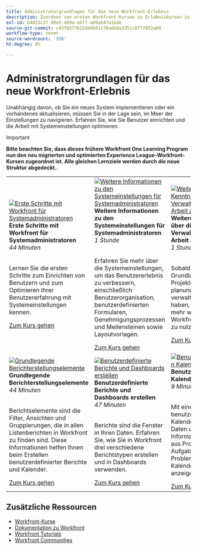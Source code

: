 ```yaml
---
title: Administratorgrundlagen für das neue Workfront-Erlebnis
description: Zuordnen von ersten Workfront-Kursen zu Erlebniskursen in Liga-Kursen
exl-id: b4033c37-d8a5-469a-abf7-a09ab47a1ede
source-git-commit: c43fb577b22dddb61c76adb0a3351c0777852a69
workflow-type: tm+mt
source-wordcount: '356'
ht-degree: 0%

---
```


# Administratorgrundlagen für das neue Workfront-Erlebnis

Unabhängig davon, ob Sie ein neues System implementieren oder ein vorhandenes aktualisieren, müssen Sie in der Lage sein, im Meer der Einstellungen zu navigieren. Erfahren Sie, wie Sie Benutzer einrichten und die Arbeit mit Systemeinstellungen optimieren.

>[!IMPORTANT]
>
>**Bitte beachten Sie, dass dieses frühere Workfront One Learning Program nun den neu migrierten und optimierten Experience League-Workfront-Kursen zugeordnet ist.  Alle gleichen Lernziele werden durch die neue Struktur abgedeckt.**.

<table>
  <tr>
   <td>
      <a href="https://experienceleague.adobe.com/?recommended=Workfront-A-1-2022.1.admin">
      <img alt="Erste Schritte mit Workfront für Systemadministratoren" src="https://cdn.experienceleague.adobe.com/thumb/get-started-with-workfront-for-system-administrators.png"/>
      </a>
      <div>
         <strong>Erste Schritte mit Workfront für Systemadministratoren</strong></a>
         <br/><em>44 Minuten</em>
      </div>
      <p>
        <br/>
         Lernen Sie die ersten Schritte zum Einrichten von Benutzern und zum Optimieren Ihrer Benutzererfahrung mit Systemeinstellungen kennen.
      </p>
      <a  rel="noreferrer" target="_blank" href="https://experienceleague.adobe.com/?recommended=Workfront-A-1-2022.1.admin" class="spectrum-Button spectrum-Button--primary spectrum-Button--sizeM">
      <span class="spectrum-Button-label has-no-wrap has-text-weight-bold">Zum Kurs gehen</span>
      </a>
   </td>   
   <td>
      <a href="https://experienceleague.adobe.com/?recommended=Workfront-A-1-2022.2.admin">
      <img alt="Weitere Informationen zu den Systemeinstellungen für Systemadministratoren" src="https://cdn.experienceleague.adobe.com/thumb/further-your-system-settings-knowledge-for-system-administrators.png"/>
      </a>
      <div>
         <strong>Weitere Informationen zu den Systemeinstellungen für Systemadministratoren</strong></a>
         <br/><em>1 Stunde</em>
      </div>
      <p>
        <br/>
         Erfahren Sie mehr über die Systemeinstellungen, um das Benutzererlebnis zu verbessern, einschließlich Benutzerorganisation, benutzerdefinierten Formularen, Genehmigungsprozessen und Meilensteinen sowie Layoutvorlagen.
      </p>
      <a  rel="noreferrer" target="_blank" href="https://experienceleague.adobe.com/?recommended=Workfront-A-1-2022.2.admin" class="spectrum-Button spectrum-Button--primary spectrum-Button--sizeM">
      <span class="spectrum-Button-label has-no-wrap has-text-weight-bold">Zum Kurs gehen</span>
      </a>
   </td>
    <td>
      <a href="https://experienceleague.adobe.com/?recommended=Workfront-U-1-2022.3.planners">
      <img alt="Weitere Kenntnisse über die Verwaltung der Arbeit als Planer" src="https://cdn.experienceleague.adobe.com/thumb/further-understanding-of-managing-work-as-a-planner.png"/>
      </a>
      <div>
         <strong>Weitere Kenntnisse über die Verwaltung der Arbeit als Planer</strong></a>
         <br/><em>1 Stunde, 6 Minuten</em>
      </div>
      <p>
        <br/>
         Sobald Sie die Grundlagen der Projekterstellung, -planung und -verwaltung gelernt haben, sollten Sie mehr wissen, um Workfront optimal zu nutzen.
      </p>
      <a  rel="noreferrer" target="_blank" href="https://experienceleague.adobe.com/?recommended=Workfront-U-1-2022.3.planners" class="spectrum-Button spectrum-Button--primary spectrum-Button--sizeM">
      <span class="spectrum-Button-label has-no-wrap has-text-weight-bold">Zum Kurs gehen</span>
      </a>
   </td>
  </tr>
  <tr>
   <td>
      <a href="https://experienceleague.adobe.com/?recommended=Workfront-U-1-2022.1.reporting">
      <img alt="Grundlegende Berichterstellungselemente" src="https://cdn.experienceleague.adobe.com/thumb/basic-reporting-elements.png"/>
      </a>
      <div>
         <strong>Grundlegende Berichterstellungselemente</strong></a>
         <br/><em>44 Minuten</em>
      </div>
      <p>
        <br/>
         Berichtselemente sind die Filter, Ansichten und Gruppierungen, die in allen Listenberichten in Workfront zu finden sind. Diese Informationen helfen Ihnen beim Erstellen benutzerdefinierter Berichte und Kalender.
      </p>
      <a  rel="noreferrer" target="_blank" href="https://experienceleague.adobe.com/?recommended=Workfront-U-1-2022.1.reporting" class="spectrum-Button spectrum-Button--primary spectrum-Button--sizeM">
      <span class="spectrum-Button-label has-no-wrap has-text-weight-bold">Zum Kurs gehen</span>
      </a>
   </td>
   <td>
      <a href="https://experienceleague.adobe.com/?recommended=Workfront-U-1-2022.3.reporting">
      <img alt="Benutzerdefinierte Berichte und Dashboards erstellen" src="https://cdn.experienceleague.adobe.com/thumb/create-custom-reports-and-dashboards.png"/>
      </a>
      <div>
         <strong>Benutzerdefinierte Berichte und Dashboards erstellen</strong></a>
         <br/><em>47 Minuten</em>
      </div>
      <p>
        <br/>
         Berichte sind die Fenster in Ihren Daten. Erfahren Sie, wie Sie in Workfront drei verschiedene Berichtstypen erstellen und in Dashboards verwenden.
      </p>
      <a  rel="noreferrer" target="_blank" href="https://experienceleague.adobe.com/?recommended=Workfront-U-1-2022.3.reporting" class="spectrum-Button spectrum-Button--primary spectrum-Button--sizeM">
      <span class="spectrum-Button-label has-no-wrap has-text-weight-bold">Zum Kurs gehen</span>
      </a>
   </td>
   <td>
      <a href="https://experienceleague.adobe.com/?recommended=Workfront-U-1-2022.4.reporting">
      <img alt="Benutzerdefinierten Kalender erstellen" src="https://cdn.experienceleague.adobe.com/thumb/create-a-custom-calendar.png"/>
      </a>
      <div>
         <strong>Benutzerdefinierten Kalender erstellen</strong></a>
         <br/><em>9 Minuten</em>
      </div>
      <p>
        <br/>
         Mit einem benutzerdefinierten Kalender können Sie Daten und Informationen direkt aus Projekten, Aufgaben und Problemen in einem Kalenderformat anzeigen.
      </p>
      <a  rel="noreferrer" target="_blank" href="https://experienceleague.adobe.com/?recommended=Workfront-U-1-2022.4.reporting" class="spectrum-Button spectrum-Button--primary spectrum-Button--sizeM">
      <span class="spectrum-Button-label has-no-wrap has-text-weight-bold">Zum Kurs gehen</span>
      </a>
   </td>      
  </tr>

</table>

## Zusätzliche Ressourcen

* [Workfront-Kurse](https://experienceleague.adobe.com/?lang=en&amp;Solution=Workfront#courses)
* [Dokumentation zu Workfront](https://experienceleague.adobe.com/docs/workfront.html)
* [Workfront Tutorials](https://experienceleague.adobe.com/docs/workfront-learn/tutorials-workfront/home.html)
* [Workfront Communities](https://experienceleaguecommunities.adobe.com/t5/workfront/ct-p/workfront)
